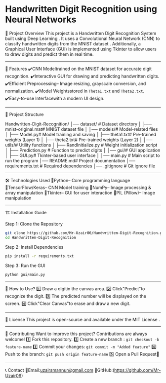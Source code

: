 # Handwritten Digit Recognition using Neural Networks

📌 Project Overview
This project is a Handwritten Digit Recognition System built using Deep Learning . It uses a Convolutional Neural Network (CNN) to classify handwritten digits from the MNIST dataset . Additionally, a Graphical User Interface (GUI) is implemented using Tkinter to allow users to draw digits and predict them in real time.

---

🚀 Features
✔️CNN Modeltrained on the MNIST dataset for accurate digit recognition.
✔️Interactive GUI for drawing and predicting handwritten digits.
✔️Efficient Preprocessing– Image resizing, grayscale conversion, and normalization.
✔️Model Weightsstored in `Theta1.txt` and `Theta2.txt`.
✔️Easy-to-use Interfacewith a modern UI design.

---

📂 Project Structure

Handwritten-Digit-Recognition/
│── dataset/ # Dataset directory
│ ├── mnist-original.mat# MNIST dataset file
│
│── models/# Model-related files
│ ├── Model.py# Model training and saving
│ ├── theta1.txt# Pre-trained weights (Layer 1)
│ ├── theta2.txt# Pre-trained weights (Layer 2)
│
│── utils/# Utility functions
│ ├── RandInitialize.py # Weight initialization script
│ ├── Prediction.py # Function to predict digits
│
│── gui/# GUI application
│ ├── GUI.py# Tkinter-based user interface
│
│── main.py # Main script to run the program
│── README.md# Project documentation
│── requirements.txt # Required dependencies
│── .gitignore # Git ignore file


---

🛠️ Technologies Used
🔹Python– Core programming language
🔹TensorFlow/Keras– CNN Model training
🔹NumPy– Image processing & array manipulation
🔹Tkinter– GUI for user interaction
🔹PIL (Pillow)– Image manipulation

---

🏗️ Installation Guide

Step 1: Clone the Repository
```bash
git clone https://github.com/Mr-Uzair06/Handwritten-Digit-Recognition.git
cd Handwritten-Digit-Recognition
```
Step 2: Install Dependencies
```bash
pip install -r requirements.txt
```
Step 3: Run the GUI
```bash
python gui/main.py
```

---

🎨 How to Use?
1️⃣ Draw a digitin the canvas area.
2️⃣ Click"Predict"to recognize the digit.
3️⃣ The predicted number will be displayed on the screen.
4️⃣ Click"Clear Canvas"to erase and draw a new digit.

---

📜 License
This project is open-source and available under the MIT License .

---

🤝 Contributing
Want to improve this project? Contributions are always welcome!
1️⃣ Fork this repository.
2️⃣ Create a new branch : `git checkout -b feature-name`
3️⃣ Commit your changes: `git commit -m "Added feature"`
4️⃣ Push to the branch: `git push origin feature-name`
5️⃣ Open a Pull Request🚀

---

📞 Contact
📧Email:uzairsmannur@gmail.com
🔗GitHub:(https://github.com/Mr-Uzair06)

